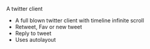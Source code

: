 A twitter client

- A full blown twitter client with timeline infinite scroll
- Retweet, Fav or new tweet
- Reply to tweet
- Uses autolayout
